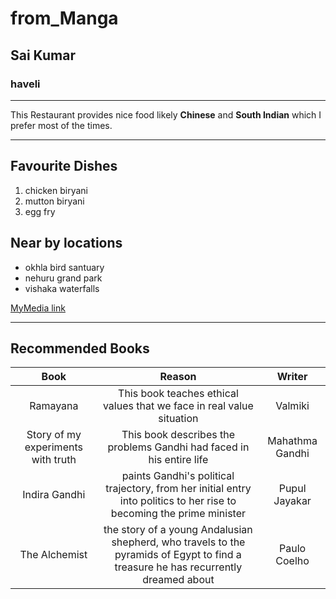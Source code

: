 # from_Manga
## Sai Kumar
### haveli
___________
This Restaurant provides nice food likely **Chinese** and **South Indian** which I prefer most of the times.

---

## Favourite Dishes
1. chicken biryani
2. mutton biryani
3. egg fry

## Near by locations
* okhla bird santuary
* nehuru grand park
* vishaka waterfalls

[MyMedia link](https://github.com/Saikumar88941/from_Manga/blob/419745e8aa515ce7af9cf140eac0201e31ad97ad/MyMedia.md)

---
## Recommended Books

|Book|Reason|Writer|
|:----:|:---:|:----:|
|Ramayana|This book teaches ethical values that we face in real value situation|Valmiki|
|Story of my experiments with truth|This book describes the problems Gandhi had faced in his entire life|Mahathma Gandhi|
|Indira Gandhi|paints Gandhi's political trajectory, from her initial entry into politics to her rise to becoming the prime minister|Pupul Jayakar|
|The Alchemist|the story of a young Andalusian shepherd, who travels to the pyramids of Egypt to find a treasure he has recurrently dreamed about|Paulo Coelho|


